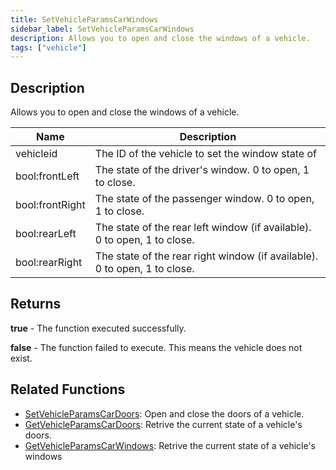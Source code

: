 ```yaml
---
title: SetVehicleParamsCarWindows
sidebar_label: SetVehicleParamsCarWindows
description: Allows you to open and close the windows of a vehicle.
tags: ["vehicle"]
---
```


<VersionWarn version='SA-MP 0.3.7' />

## Description

Allows you to open and close the windows of a vehicle.

| Name            | Description                                                               |
| --------------- | ------------------------------------------------------------------------- |
| vehicleid       | The ID of the vehicle to set the window state of                          |
| bool:frontLeft  | The state of the driver's window. 0 to open, 1 to close.                  |
| bool:frontRight | The state of the passenger window. 0 to open, 1 to close.                 |
| bool:rearLeft   | The state of the rear left window (if available). 0 to open, 1 to close.  |
| bool:rearRight  | The state of the rear right window (if available). 0 to open, 1 to close. |

## Returns

**true** - The function executed successfully.

**false** - The function failed to execute. This means the vehicle does not exist.

## Related Functions

- [SetVehicleParamsCarDoors](SetVehicleParamsCarDoors): Open and close the doors of a vehicle.
- [GetVehicleParamsCarDoors](GetVehicleParamsCarDoors): Retrive the current state of a vehicle's doors.
- [GetVehicleParamsCarWindows](GetVehicleParamsCarWindows): Retrive the current state of a vehicle's windows
